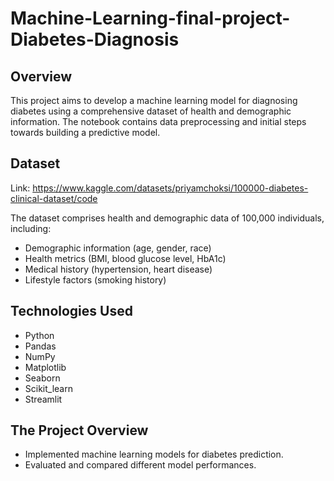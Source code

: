 # Machine-Learning-final-project-Diabetes-Diagnosis

## Overview

This project aims to develop a machine learning model for diagnosing diabetes using a comprehensive dataset of health and demographic information. The notebook contains data preprocessing and initial steps towards building a predictive model.

## Dataset
Link: https://www.kaggle.com/datasets/priyamchoksi/100000-diabetes-clinical-dataset/code

The dataset comprises health and demographic data of 100,000 individuals, including:

- Demographic information (age, gender, race)
- Health metrics (BMI, blood glucose level, HbA1c)
- Medical history (hypertension, heart disease)
- Lifestyle factors (smoking history)


## Technologies Used

- Python
- Pandas
- NumPy
- Matplotlib
- Seaborn
- Scikit_learn
- Streamlit

## The Project Overview

- Implemented machine learning models for diabetes prediction.
- Evaluated and compared different model performances.


